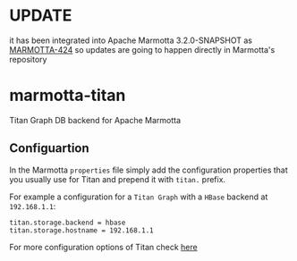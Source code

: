 # UPDATE
it has been integrated into Apache Marmotta 3.2.0-SNAPSHOT as [MARMOTTA-424](https://issues.apache.org/jira/browse/MARMOTTA-424) so updates are going to happen directly in Marmotta's repository


marmotta-titan
==============

Titan Graph DB backend for Apache Marmotta

## Configuartion
In the Marmotta ```properties``` file simply add the configuration properties that you usually use for Titan and prepend it with ```titan.``` prefix.

For example a configuration for a ```Titan Graph``` with a ```HBase``` backend at ```192.168.1.1```:
```
titan.storage.backend = hbase
titan.storage.hostname = 192.168.1.1
```

For more configuration options of Titan check [here](https://github.com/thinkaurelius/titan/wiki/Graph-Configuration)
